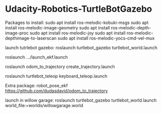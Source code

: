 # Udacity-Robotics-TurtleBotGazebo


Packages to install:
sudo apt install ros-melodic-kobuki-msgs 
sudo apt install ros-melodic-image-geometry
sudo apt install ros-melodic-depth-image-proc
sudo apt install ros-melodic-joy
sudo apt install ros-melodic-depthimage-to-laserscan
sudo apt install ros-melodic-yocs-cmd-vel-mux





launch tutrlebot gazebo:
roslaunch turtlebot_gazebo turtlebot_world.launch

roslaunch .../launch_ekf.launch

roslaunch odom_to_trajectory create_trajectory.launch 

roslaunch turtlebot_teleop keyboard_teleop.launch



Extra package:
robot_pose_ekf
https://github.com/dudasdavid/odom_to_trajectory

launch in willow garage:
roslaunch turtlebot_gazebo turtlebot_world.launch world_file:=worlds/willowgarage.world
